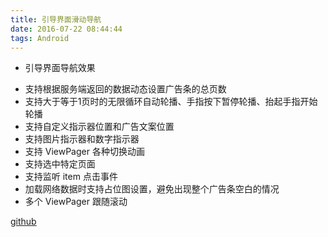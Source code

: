 ```yaml
---
title: 引导界面滑动导航
date: 2016-07-22 08:44:44
tags: Android
---
```


* 引导界面导航效果
<!--more-->
* 支持根据服务端返回的数据动态设置广告条的总页数
* 支持大于等于1页时的无限循环自动轮播、手指按下暂停轮播、抬起手指开始轮播
* 支持自定义指示器位置和广告文案位置
* 支持图片指示器和数字指示器
* 支持 ViewPager 各种切换动画
* 支持选中特定页面
* 支持监听 item 点击事件
* 加载网络数据时支持占位图设置，避免出现整个广告条空白的情况
* 多个 ViewPager 跟随滚动

[github](https://github.com/bingoogolapple/BGABanner-Android)

